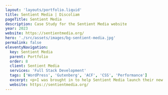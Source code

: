 ```yaml
---
layout: 'layouts/portfolio.liquid'
title: Sentient Media | Discoliam
pageTitle: Sentient Media
description: Case Study for the Sentient Media website
year: 2023
website: https://sentientmedia.org/
hero: './src/assets/images/bg-sentient-media.jpg'
permalink: false
eleventyNavigation:
  key: Sentient Media
  parent: Portfolio
  order: 8
  client: Sentient Media
  services: 'Full Stack Development'
  tags: ['WordPress', 'Gutenberg', 'ACF', 'CSS', 'Performance']
  excerpt: <p>I was brought in to help Sentient Media launch their new brand with a refreshed website. We started fresh with a new theme build, and some dramatic tidying up of the existing database and content. Post-launch, we saw a huge improvement in Lighthouse scores, as well as reduced file sizes on both the front-end load and backend database, giving us a faster, more environmental friendly website.</p>
  website: https://sentientmedia.org/
---
```

